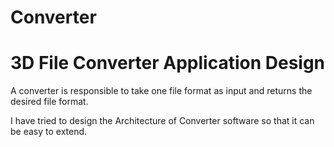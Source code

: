 # Converter
# 3D File Converter Application Design
A converter is responsible to take one file format as input and returns the desired file format.

I have tried to design the Architecture of Converter software so that it can be easy to extend.
